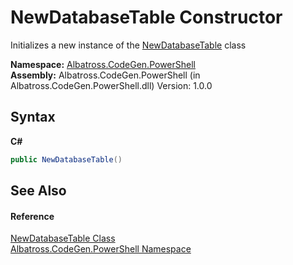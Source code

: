 # NewDatabaseTable Constructor 
 

Initializes a new instance of the <a href="EF1BF00F">NewDatabaseTable</a> class

**Namespace:**&nbsp;<a href="73820E42">Albatross.CodeGen.PowerShell</a><br />**Assembly:**&nbsp;Albatross.CodeGen.PowerShell (in Albatross.CodeGen.PowerShell.dll) Version: 1.0.0

## Syntax

**C#**<br />
``` C#
public NewDatabaseTable()
```


## See Also


#### Reference
<a href="EF1BF00F">NewDatabaseTable Class</a><br /><a href="73820E42">Albatross.CodeGen.PowerShell Namespace</a><br />